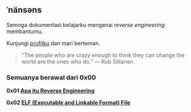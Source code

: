 ## ˈnänsəns

Semoga dokumentasi belajarku mengenai _reverse engineering_ membantumu.

Kunjungi [profilku](https://apridosimarmata.com) dan mari berteman.

> “The people who are crazy enough to think they can change the world are the ones who do.”
> ― Rob Siltanen 

### Semuanya berawal dari 0x00


**0x01 [Apa itu Reverse Engineering](./0x01/README.md)**

**0x02 [ELF (Executable and Linkable Format) File](./0x02/README.md)**

